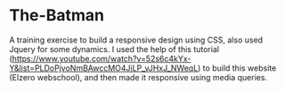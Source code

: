 # The-Batman
A training exercise to build a responsive design using CSS, also used Jquery for some dynamics.
I used the help of this tutorial (https://www.youtube.com/watch?v=52s6c4kYx-Y&list=PLDoPjvoNmBAwccMO4JiLP_vJHxJ_NWeqL) to build this website (Elzero webschool), and then made it responsive using media queries.
